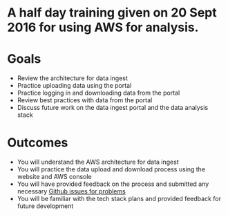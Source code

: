# A half day training given on 20 Sept 2016 for using AWS for analysis.

# Goals
+ Review the architecture for data ingest
+ Practice uploading data using the portal
+ Practice logging in and downloading data from the portal
+ Review best practices with data from the portal
+ Discuss future work on the data ingest portal and the data analysis stack

# Outcomes
+ You will understand the AWS architecture for data ingest
+ You will practice the data upload and download process using the website and AWS console
+ You will have provided feedback on the process and submitted any necessary [Github issues for problems](https://github.com/govex/aws/issues)
+ You will be familiar with the tech stack plans and provided feedback for future development